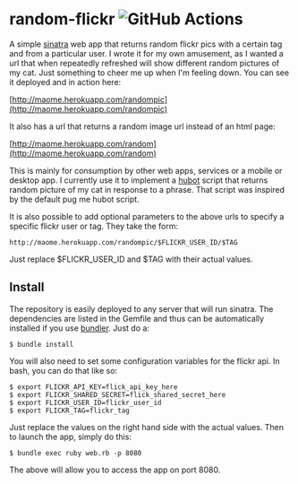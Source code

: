 # random-flickr  ![GitHub Actions](https://github.com/meatcoder/random-flickr/actions/workflows/tests.yml/badge.svg)

A simple [sinatra](http://www.sinatrarb.com) web app that returns random flickr pics with a certain tag and from a particular user. I wrote it for my own amusement, as I wanted a url that when repeatedly refreshed will show different random pictures of my cat. Just something to cheer me up when I'm feeling down. You can see it deployed and in action here:

[http://maome.herokuapp.com/randompic](http://maome.herokuapp.com/randompic)

It also has a url that returns a random image url instead of an html page:

[http://maome.herokuapp.com/random](http://maome.herokuapp.com/random)

This is mainly for consumption by other web apps, services or a mobile or desktop app. I currently use it to implement a [hubot](http://hubot.github.com) script that returns random picture of my cat in response to a phrase. That script was inspired by the default pug me hubot script.

It is also possible to add optional parameters to the above urls to specify a specific flickr user or tag. They take the form:

	http://maome.herokuapp.com/randompic/$FLICKR_USER_ID/$TAG
	
Just replace $FLICKR_USER_ID and $TAG with their actual values.

## Install

The repository is easily deployed to any server that will run sinatra. The dependencies are listed in the Gemfile and thus can be automatically installed if you use [bundler](http://gembundler.com). Just do a:

	$ bundle install

You will also need to set some configuration variables for the flickr api. In bash, you can do that like so:

	$ export FLICKR_API_KEY=flick_api_key_here
	$ export FLICKR_SHARED_SECRET=flick_shared_secret_here
	$ export FLICKR_USER_ID=flickr_user_id
	$ export FLICKR_TAG=flickr_tag

Just replace the values on the right hand side with the actual values. Then to launch the app, simply do this:

	$ bundle exec ruby web.rb -p 8080
	
The above will allow you to access the app on port 8080. 




